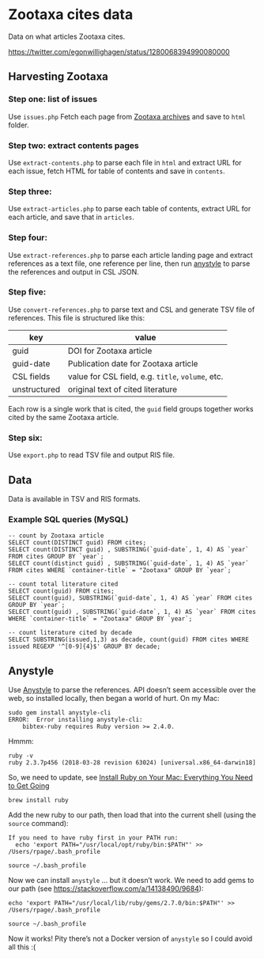 # Zootaxa cites data

Data on what articles Zootaxa cites.


https://twitter.com/egonwillighagen/status/1280068394990080000

## Harvesting Zootaxa

### Step one: list of issues

Use `issues.php` Fetch each page from [Zootaxa archives](https://www.mapress.com/j/zt/issue/archive) and save to ```html``` folder.

### Step two: extract contents pages

Use `extract-contents.php` to parse each file in ```html``` and extract URL for each issue, fetch HTML for table of contents and save in ```contents```.

### Step three:

Use `extract-articles.php` to parse each table of contents, extract URL for each article, and save that in ```articles```.

### Step four: 

Use `extract-references.php` to parse each article landing page and extract references as a text file, one reference per line, then run [anystyle](https://anystyle.io) to parse the references and output in CSL JSON.

### Step five:

Use `convert-references.php` to parse text and CSL and generate TSV file of references. This file is structured like this:

key | value
--|--
guid | DOI for Zootaxa article
guid-date | Publication date for Zootaxa article
CSL fields | value for CSL field, e.g. `title`, `volume`, etc.
unstructured | original text of cited literature

Each row is a single work that is cited, the `guid` field groups together works cited by the same Zootaxa article.

### Step six:

Use `export.php` to read TSV file and output RIS file.


## Data

Data is available in TSV and RIS formats.

### Example SQL queries (MySQL)

```
-- count by Zootaxa article
SELECT count(DISTINCT guid) FROM cites;
SELECT count(DISTINCT guid) , SUBSTRING(`guid-date`, 1, 4) AS `year` FROM cites GROUP BY `year`;
SELECT count(distinct guid) , SUBSTRING(`guid-date`, 1, 4) AS `year` FROM cites WHERE `container-title` = "Zootaxa" GROUP BY `year`;

-- count total literature cited
SELECT count(guid) FROM cites;
SELECT count(guid), SUBSTRING(`guid-date`, 1, 4) AS `year` FROM cites GROUP BY `year`;
SELECT count(guid) , SUBSTRING(`guid-date`, 1, 4) AS `year` FROM cites WHERE `container-title` = "Zootaxa" GROUP BY `year`;

-- count literature cited by decade
SELECT SUBSTRING(issued,1,3) as decade, count(guid) FROM cites WHERE issued REGEXP '^[0-9]{4}$' GROUP BY decade;
```


## Anystyle

Use [Anystyle](https://anystyle.io) to parse the references. API doesn’t seem accessible over the web, so installed locally, then began a world of hurt. On my Mac:

```
sudo gem install anystyle-cli
ERROR:  Error installing anystyle-cli:
	bibtex-ruby requires Ruby version >= 2.4.0.
```

Hmmm:
```
ruby -v
ruby 2.3.7p456 (2018-03-28 revision 63024) [universal.x86_64-darwin18]
```

So, we need to update, see [Install Ruby on Your Mac: Everything You Need to Get Going](https://stackify.com/install-ruby-on-your-mac-everything-you-need-to-get-going/)

```
brew install ruby
```

Add the new ruby to our path, then load that into the current shell (using the ```source``` command):
```
If you need to have ruby first in your PATH run:
  echo 'export PATH="/usr/local/opt/ruby/bin:$PATH"' >> /Users/rpage/.bash_profile

source ~/.bash_profile
```

Now we can install ```anystyle``` … but it doesn’t work. We need to add gems to our path (see https://stackoverflow.com/a/14138490/9684):

```
echo 'export PATH="/usr/local/lib/ruby/gems/2.7.0/bin:$PATH"' >> /Users/rpage/.bash_profile

source ~/.bash_profile
```

Now it works! Pity there’s not a Docker version of ```anystyle``` so I could avoid all this :(





